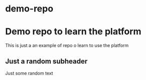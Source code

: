 # demo-repo
# Demo repo to learn the platform
This is just a an example of repo o learn to use the platform

## Just a random subheader


Just some random text
